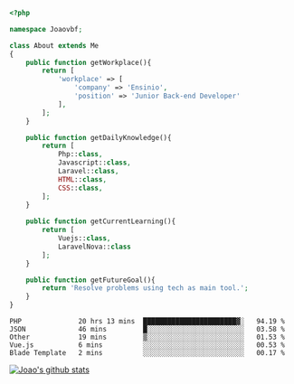```php
<?php

namespace Joaovbf;

class About extends Me
{
    public function getWorkplace(){
        return [
            'workplace' => [
                'company' => 'Ensinio',
                'position' => 'Junior Back-end Developer'
            ],
        ];
    }

    public function getDailyKnowledge(){
        return [
            Php::class,
            Javascript::class,
            Laravel::class,
            HTML::class,
            CSS::class,
        ];
    }
    
    public function getCurrentLearning(){
        return [
            Vuejs::class,
            LaravelNova::class
        ];
    }

    public function getFutureGoal(){
        return 'Resolve problems using tech as main tool.';
    }
}
```
<!--START_SECTION:waka-->
```text
PHP              20 hrs 13 mins  ███████████████████████▓░   94.19 % 
JSON             46 mins         █░░░░░░░░░░░░░░░░░░░░░░░░   03.58 % 
Other            19 mins         ▒░░░░░░░░░░░░░░░░░░░░░░░░   01.53 % 
Vue.js           6 mins          ░░░░░░░░░░░░░░░░░░░░░░░░░   00.53 % 
Blade Template   2 mins          ░░░░░░░░░░░░░░░░░░░░░░░░░   00.17 % 
```
<!--END_SECTION:waka-->
[![Joao's github stats](https://github-readme-stats.vercel.app/api?username=Joaovbf)](https://github.com/anuraghazra/github-readme-stats)

<!--
**Joaovbf/Joaovbf** is a ✨ _special_ ✨ repository because its `README.md` (this file) appears on your GitHub profile.

Here are some ideas to get you started:

- 🔭 I’m currently working on ...
- 🌱 I’m currently learning ...
- 👯 I’m looking to collaborate on ...    
- 🤔 I’m looking for help with ...
- 💬 Ask me about ...
- 📫 How to reach me: ...
- 😄 Pronouns: ...
- ⚡ Fun fact: ...
-->
